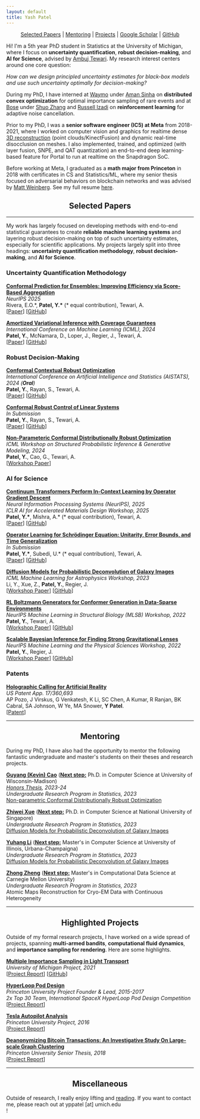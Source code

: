 ```yaml
---
layout: default
title: Yash Patel
---
```


<p align="center">
  <a href="#papers">Selected Papers</a> | <a href="#mentoring">Mentoring</a> | <a href="#projects">Projects</a> | <a href="https://scholar.google.com/citations?user=_BQwMtgAAAAJ&hl=en">Google Scholar</a> | <a href="https://github.com/yashpatel5400">GitHub</a>
</p>

Hi! I'm a 5th year PhD student in Statistics at the University of Michigan, where I focus on <b>uncertainty quantification</b>, <b>robust decision-making</b>, and <b>AI for Science</b>, advised by [Ambuj Tewari](https://ambujtewari.github.io/). My research interest centers around one core question:

<i>
How can we design principled uncertainty estimates for black-box models and use such uncertainty optimally for decision-making?
</i>

During my PhD, I have interned at [Waymo](https://waymo.com/) under [Aman Sinha](https://amansinha.com/) on <b>distributed convex optimization</b> for optimal importance sampling of rare events and at [Bose](https://www.bose.com/home) under [Shuo Zhang](https://zangsir.github.io/about/) and [Russell Izadi](https://russellizadi.github.io/) on <b>reinforcement learning</b> for adaptive noise cancellation. 

Prior to my PhD, I was a <b>senior software engineer (IC5) at Meta</b> from 2018-2021, where I worked on computer vision and graphics for realtime dense [3D reconstruction](https://bkcabralwebsite.appspot.com/An-Integrated-6DoF-Video-Camera-and-System-Design.pdf) (point clouds/KinectFusion) and dynamic real-time disocclusion on meshes. I also implemented, trained, and optimized (with layer fusion, SNPE, and QAT quantization) an end-to-end deep learning-based feature for Portal to run at realtime on the Snapdragon SoC. 

Before working at Meta, I graduated as a <b>math major from Princeton</b> in 2018 with certificates in CS and Statistics/ML, where my senior thesis focused on adversarial behaviors on blockchain networks and was advised by [Matt Weinberg](https://www.cs.princeton.edu/~smattw/). See my full resume [here](http://yashpatel5400.github.io/files/CV.pdf).

<h2 align="center" id="papers">
  Selected Papers
</h2>

* * *

My work has largely focused on developing methods with end-to-end statistical guarantees to create <b>reliable machine learning systems</b> and layering robust decision-making on top of such uncertainty estimates, especially for scientific applications. My projects largely split into three headings: <b>uncertainty quantification methodology</b>, <b>robust decision-making</b>, and <b>AI for Science</b>.

<h3 align="left" id="uq_methods">
  Uncertainty Quantification Methodology
</h3>

<b><u>Conformal Prediction for Ensembles: Improving Efficiency via Score-Based Aggregation</u></b><br>
<i>NeurIPS 2025</i><br>
Rivera, E.O.\*, <b>Patel, Y.*</b> (\* equal contribution), Tewari, A.<br>
[<a href="https://arxiv.org/abs/2405.16246">Paper</a>] [<a href="https://github.com/yashpatel5400/fusioncp">GitHub</a>] <br>

<b><u>Amortized Variational Inference with Coverage Guarantees</u></b><br>
<i>International Conference on Machine Learning (ICML), 2024</i><br>
<b>Patel, Y.</b>, McNamara, D., Loper, J., Regier, J., Tewari, A.<br>
[<a href="https://proceedings.mlr.press/v235/patel24a.html">Paper</a>] [<a href="https://github.com/yashpatel5400/canvi">GitHub</a>] <br>

<h3 align="left" id="robust_decision_making">
  Robust Decision-Making
</h3>

<b><u>Conformal Contextual Robust Optimization</u></b><br>
<i>International Conference on Artificial Intelligence and Statistics (AISTATS), 2024 (<b>Oral</b>)</i><br>
<b>Patel, Y.</b>, Rayan, S., Tewari, A.<br>
[<a href="https://proceedings.mlr.press/v238/patel24a.html">Paper</a>] [<a href="https://github.com/yashpatel5400/csi">GitHub</a>] <br>

<b><u>Conformal Robust Control of Linear Systems</u></b><br>
<i>In Submission</i><br>
<b>Patel, Y.</b>, Rayan, S., Tewari, A.<br>
[<a href="https://arxiv.org/abs/2405.16250">Paper</a>] [<a href="https://github.com/yashpatel5400/crc">GitHub</a>] <br>

<b><u>Non-Parameteric Conformal Distributionally Robust Optimization</u></b><br>
<i>ICML Workshop on Structured Probabilistic Inference & Generative Modeling, 2024</i><br>
<b>Patel, Y.</b>, Cao, G., Tewari, A.<br>
[<a href="https://openreview.net/pdf?id=WavglEUVTR">Workshop Paper</a>] <br>

<h3 align="left" id="ai_for_science">
  AI for Science
</h3>

<b><u>Continuum Transformers Perform In-Context Learning by Operator Gradient Descent</u></b><br>
<i>Neural Information Processing Systems (NeurIPS), 2025</i><br>
<i>ICLR AI for Accelerated Materials Design Workshop, 2025</i><br>
<b>Patel, Y.*</b>, Mishra, A.\* (\* equal contribution), Tewari, A.<br>
[<a href="https://arxiv.org/pdf/2505.17838">Paper</a>] [<a href="https://github.com/yashpatel5400/opicl">GitHub</a>] <br>

<b><u>Operator Learning for Schrödinger Equation: Unitarity, Error Bounds, and Time Generalization</u></b><br>
<i>In Submission</i><br>
<b>Patel, Y.*</b>, Subedi, U.\* (\* equal contribution), Tewari, A.<br>
[<a href="https://arxiv.org/abs/2505.18288">Paper</a>] [<a href="https://github.com/yashpatel5400/schrodinger_op">GitHub</a>] <br>

<b><u>Diffusion Models for Probabilistic Deconvolution of Galaxy Images</u></b><br>
<i>ICML Machine Learning for Astrophysics Workshop, 2023</i><br>
Li, Y., Xue, Z., **Patel, Y.**, Regier, J.<br>
[<a href="https://ml4astro.github.io/icml2023/assets/37.pdf">Workshop Paper</a>] [<a href="https://github.com/yashpatel5400/galgen">GitHub</a>] <br>

<b><u>RL Boltzmann Generators for Conformer Generation in Data-Sparse Environments</u></b><br>
<i>NeurIPS Machine Learning in Structural Biology (MLSB) Workshop, 2022</i><br>
**Patel, Y.**, Tewari, A.<br>
[<a href="https://www.mlsb.io/papers_2022/RL_Boltzmann_Generators_for_Conformer_Generation_in_Data_Sparse_Environments.pdf">Workshop Paper</a>] [<a href="https://github.com/yashpatel5400/clean_idp_rl">GitHub</a>] <br>

<b><u>Scalable Bayesian Inference for Finding Strong Gravitational Lenses</u></b><br>
<i>NeurIPS Machine Learning and the Physical Sciences Workshop, 2022</i><br>
**Patel, Y.**, Regier, J.<br>
[<a href="https://ml4physicalsciences.github.io/2022/files/NeurIPS_ML4PS_2022_155.pdf">Workshop Paper</a>] [<a href="https://github.com/prob-ml/bliss">GitHub</a>] <br>

<h3 align="left" id="ai_for_science">
  Patents
</h3>

<b><u>Holographic Calling for Artificial Reality</u></b><br>
<i>US Patent App. 17/360,693</i><br>
AP Pozo, J Virskus, G Venkatesh, K Li, SC Chen, A Kumar, R Ranjan, BK Cabral, SA Johnson, W Ye, MA Snower, **Y Patel**.<br>
[<a href="https://patents.google.com/patent/US20220413433A1/en">Patent</a>] <br>

---

<h2 align="center" id="mentoring">
  Mentoring
</h2>

During my PhD, I have also had the opportunity to mentor the following fantastic undergraduate and master's students on their theses and research projects.

<b>[Guyang (Kevin) Cao](https://www.linkedin.com/in/guyang-kevin-cao-410b28205/)</b> (<b><u>Next step:</u></b> Ph.D. in Computer Science at University of Wisconsin-Madison)<br>
<i>[Honors Thesis](https://www.ambujtewari.com/theses/Kevin_Cao_Undergraduate_Thesis_2024.pdf), 2023-24</i><br> 
<i>Undergraduate Research Program in Statistics, 2023</i><br> 
[Non-parametric Conformal Distributionally Robust Optimization](https://www.ambujtewari.com/theses/Kevin_Cao_Undergraduate_Thesis_2024.pdf)<br>

<b>[Zhiwei Xue](https://www.linkedin.com/in/zhiwei-xue-280b84256/)</b> (<b><u>Next step:</u></b> Ph.D. in Computer Science at National University of Singapore)<br>
<i>Undergraduate Research Program in Statistics, 2023</i><br> 
[Diffusion Models for Probabilistic Deconvolution of Galaxy Images](https://arxiv.org/pdf/2307.11122)<br>

<b>[Yuhang Li](https://www.linkedin.com/in/yuhang-li-/)</b> (<b><u>Next step:</u></b> Master's in Computer Science at University of Illinois, Urbana-Champaigna)<br>
<i>Undergraduate Research Program in Statistics, 2023</i><br> 
[Diffusion Models for Probabilistic Deconvolution of Galaxy Images](https://arxiv.org/pdf/2307.11122)<br>

<b>[Zhong Zheng](https://www.linkedin.com/in/zhongzheng1999/)</b> (<b><u>Next step:</u></b> Master's in Computational Data Science at Carnegie Mellon University)<br>
<i>Undergraduate Research Program in Statistics, 2023</i><br> 
Atomic Maps Reconstruction for Cryo-EM Data with Continuous Heterogeneity<br>

* * *

<h2 align="center" id="projects">
  Highlighted Projects
</h2>

Outside of my formal research projects, I have worked on a wide spread of projects, spanning <b>multi-armed bandits</b>, <b>computational fluid dynamics</b>, and <b>importance sampling for rendering</b>. Here are some highlights.

<b><u>Multiple Importance Sampling in Light Transport</u></b> <br>
<i>University of Michigan Project, 2021</i><br> 
[<a href="http://yashpatel5400.github.io/files/light_transport_mis.pdf">Project Report</a>] [<a href="https://github.com/yashpatel5400/raytrace-montecarlo">GitHub</a>] <br>

<b><u>HyperLoop Pod Design</u></b> <br>
<i>Princeton University Project Founder & Lead, 2015-2017</i><br> 
<i>2x Top 30 Team, International SpaceX HyperLoop Pod Design Competition</i><br>
[<a href="http://yashpatel5400.github.io/files/hyperloop.pdf">Project Report</a>] <br>

<b><u>Tesla Autopilot Analysis</u></b> <br>
<i>Princeton University Project, 2016</i><br> 
[<a href="http://yashpatel5400.github.io/files/tesla.pdf">Project Report</a>] <br>

<b><u>Deanonymizing Bitcoin Transactions: An Investigative Study On Large-scale Graph Clustering</u></b><br>
<i>Princeton University Senior Thesis, 2018</i><br> 
[<a href="http://yashpatel5400.github.io/files/deanonymization.pdf">Project Report</a>] <br>

* * *

<h2 align="center" id="projects">
  Miscellaneous
</h2>

Outside of research, I really enjoy lifting and [reading](https://www.goodreads.com/user/show/83094203-yash-patel). If you want to contact me, please reach out at yppatel [at] umich.edu<br>!
